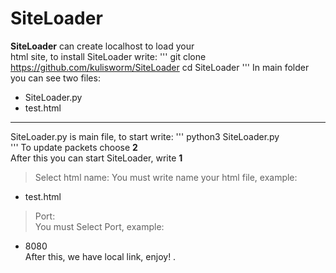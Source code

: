 SiteLoader
====================
**SiteLoader** can create localhost to load your   
html site, to install SiteLoader write:
'''
git clone https://github.com/kulisworm/SiteLoader
cd SiteLoader
'''
In main folder you can see two files:
- SiteLoader.py
- test.html
------------
SiteLoader.py is main file, to start write:
'''
python3 SiteLoader.py  
'''
To update packets choose **2**   
After this you can start SiteLoader, write **1**   
> Select html name:
You must write name your html file, example:
- test.html
> Port:  
You must Select Port, example:
- 8080  
After this, we have local link, enjoy! 
. 

